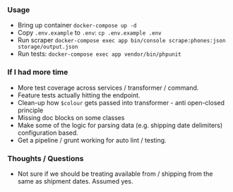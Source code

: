 ### Usage
- Bring up container `docker-compose up -d `
- Copy `.env.example` to `.env`: `cp .env.example .env`
- Run scraper `docker-compose exec app bin/console scrape:phones:json storage/output.json` 
- Run tests: `docker-compose exec app vendor/bin/phpunit`

### If I had more time

- More test coverage across services / transformer / command.
- Feature tests actually hitting the endpoint.
- Clean-up how `$colour` gets passed into transformer - anti open-closed principle 
- Missing doc blocks on some classes
- Make some of the logic for parsing data (e.g. shipping date delimiters) configuration based.
- Get a pipeline / grunt working for auto lint / testing.

### Thoughts / Questions

- Not sure if we should be treating available from / shipping from the same as shipment dates. Assumed yes.